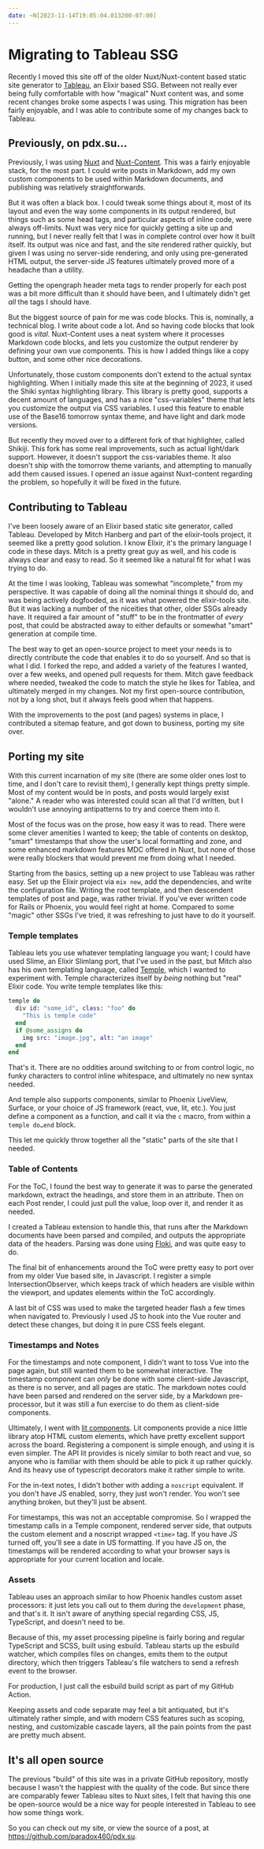 ```yaml
---
date: ~N[2023-11-14T19:05:04.013200-07:00]
---
```


# Migrating to Tableau SSG

Recently I moved this site off of the older Nuxt/Nuxt-content based static site generator to [Tableau](https://github.com/elixir-tools/tableau), an Elixir based SSG. Between not really ever being fully comfortable with how "magical" Nuxt content was, and some recent changes broke some aspects I was using. This migration has been fairly enjoyable, and I was able to contribute some of my changes back to Tableau.

## Previously, on pdx.su…

Previously, I was using [Nuxt](nuxt.com/) and [Nuxt-Content](https://content.nuxt.com). This was a fairly enjoyable stack, for the most part. I could write posts in Markdown, add my own custom components to be used within Markdown documents, and publishing was relatively straightforwards.

But it was often a black box. I could tweak some things about it, most of its layout and even the way some components in its output rendered, but things such as some head tags, and particular aspects of inline code, were always off-limits. Nuxt was very nice for quickly getting a site up and running, but I never really felt that I was in complete control over how it built itself. Its output was nice and fast, and the site rendered rather quickly, but given I was using no server-side rendering, and only using pre-generated HTML output, the server-side JS features ultimately proved more of a headache than a utility.

Getting the opengraph header meta tags to render properly for each post was a bit more difficult than it should have been, and I ultimately didn't get _all_ the tags I should have.

But the biggest source of pain for me was code blocks. This is, nominally, a technical blog. I write about code a lot. And so having code blocks that look good is _vital_. Nuxt-Content uses a neat system where it processes Markdown code blocks, and lets you customize the output renderer by defining your own vue components. This is how I added things like a copy button, and some other nice decorations.

Unfortunately, those custom components don't extend to the actual syntax highlighting. When I initially made this site at the beginning of 2023, it used the Shiki syntax highlighting library. This library is pretty good, supports a decent amount of languages, and has a nice "css-variables" theme that lets you customize the output via CSS variables. I used this feature to enable use of the Base16 tomorrow syntax theme, and have light and dark mode versions.

But recently they moved over to a different fork of that highlighter, called Shikiji. This fork has some real improvements, such as actual light/dark support. However, it doesn't support the css-variables theme. It also doesn't ship with the tomorrow theme variants, and attempting to manually add them caused issues. I opened an issue against Nuxt-content regarding the problem, so hopefully it will be fixed in the future.

## Contributing to Tableau

I've been loosely aware of an Elixir based static site generator, called Tableau. Developed by Mitch Hanberg and part of the elixir-tools project, it seemed like a pretty good solution. I know Elixir, it's the primary language I code in these days. Mitch is a pretty great guy as well, and his code is always clear and easy to read. So it seemed like a natural fit for what I was trying to do.

At the time I was looking, Tableau was somewhat "incomplete," from my perspective. It was capable of doing all the nominal things it should do, and was being actively dogfooded, as it was what powered the elixir-tools site. But it was lacking a number of the niceities that other, older SSGs already have. It required a fair amount of "stuff" to be in the frontmatter of _every_ post, that could be abstracted away to either defaults or somewhat "smart" generation at compile time.

The best way to get an open-source project to meet your needs is to directly contribute the code that enables it to do so yourself. And so that is what I did. I forked the repo, and added a variety of the features I wanted, over a few weeks, and opened pull requests for them. Mitch gave feedback where needed, tweaked the code to match the style he likes for Tablea, and ultimately merged in my changes. Not my first open-source contribution, not by a long shot, but it always feels good when that happens.

With the improvements to the post (and pages) systems in place, I contributed a sitemap feature, and got down to business, porting my site over.

## Porting my site

With this current incarnation of my site (there are some older ones lost to time, and I don't care to revisit them), I generally kept things pretty simple. Most of my content would be in posts, and posts would largely exist "alone." A reader who was interested could scan all that I'd written, but I wouldn't use annoying antipatterns to try and coerce them into it.

Most of the focus was on the prose, how easy it was to read. There were some clever amenities I wanted to keep; the table of contents on desktop, "smart" timestamps that show the user's local formatting and zone, and some enhanced markdown features MDC offered in Nuxt, but none of those were really blockers that would prevent me from doing what I needed.

Starting from the basics, setting up a new project to use Tableau was rather easy. Set up the Elixir project via `mix new`, add the dependencies, and write the configuration file. Writing the root template, and then descendent templates of post and page, was rather trivial. If you've ever written code for Rails or Phoenix, you would feel right at home. Compared to some "magic" other SSGs I've tried, it was refreshing to just have to do it yourself.

### Temple templates

Tableau lets you use whatever templating language you want; I could have used Slime, an Elixir Slimlang port, that I've used in the past, but Mitch also has his own templating language, called [Temple](https://github.com/mhanberg/temple), which I wanted to experiment with. Temple characterizes itself by _being_ nothing but "real" Elixir code. You write temple templates like this:

```elixir
temple do
  div id: "some_id", class: "foo" do
    "This is temple code"
  end
  if @some_assigns do
    img src: "image.jpg", alt: "an image"
  end
end
```

That's it. There are no oddities around switching to or from control logic, no funky characters to control inline whitespace, and ultimately no new syntax needed.

And temple also supports components, similar to Phoenix LiveView, Surface, or your choice of JS framework (react, vue, lit, etc.). You just define a component as a function, and call it via the `c` macro, from within a `temple do…end` block.

This let me quickly throw together all the "static" parts of the site that I needed.

### Table of Contents

For the ToC, I found the best way to generate it was to parse the generated markdown, extract the headings, and store them in an attribute. Then on each Post render, I could just pull the value, loop over it, and render it as needed.

I created a Tableau extension to handle this, that runs after the Markdown documents have been parsed and compiled, and outputs the appropriate data of the headers. Parsing was done using [Floki](https://github.com/philss/floki), and was quite easy to do.

The final bit of enhancements around the ToC were pretty easy to port over from my older Vue based site, in Javascript. I register a simple IntersectionObserver, which keeps track of which headers are visible within the viewport, and updates elements within the ToC accordingly.

A last bit of CSS was used to make the targeted header flash a few times when navigated to. Previously I used JS to hook into the Vue router and detect these changes, but doing it in pure CSS feels elegant.

### Timestamps and Notes

For the timestamps and note component, I didn't want to toss Vue into the page again, but still wanted them to be somewhat interactive. The timestamp component can _only_ be done with some client-side Javascript, as there is no server, and all pages are static. The markdown notes could have been parsed and rendered on the server side, by a Markdown pre-processor, but it was still a fun exercise to do them as client-side components.

Ultimately, I went with [lit components](https://lit.dev). Lit components provide a nice little library atop HTML custom elements, which have pretty excellent support across the board. Registering a component is simple enough, and using it is even simpler. The API lit provides is nicely similar to both react and vue, so anyone who is familiar with them should be able to pick it up rather quickly. And its heavy use of typescript decorators make it rather simple to write.

For the in-text notes, I didn't bother with adding a `noscript` equivalent. If you don't have JS enabled, sorry, they just won't render. You won't see anything broken, but they'll just be absent.

For timestamps, this was not an acceptable compromise. So I wrapped the timestamp calls in a Temple component, rendered server side, that outputs the custom element and a noscript wrapped `<time>` tag. If you have JS turned off, you'll see a date in US formatting. If you have JS on, the timestamps will be rendered according to what your browser says is appropriate for your current location and locale.

### Assets

Tableau uses an approach similar to how Phoenix handles custom asset processors: it just lets you call out to them during the `development` phase, and that's it. It isn't aware of anything special regarding CSS, JS, TypeScript, and doesn't need to be.

Because of this, my asset processing pipeline is fairly boring and regular TypeScript and SCSS, built using esbuild. Tableau starts up the esbuild watcher, which compiles files on changes, emits them to the output directory, which then triggers Tableau's file watchers to send a refresh event to the browser.

For production, I just call the esbuild build script as part of my GitHub Action.

Keeping assets and code separate may feel a bit antiquated, but it's ultimately rather simple, and with modern CSS features such as scoping, nesting, and customizable cascade layers, all the pain points from the past are pretty much absent.

## It's all open source

The previous "build" of this site was in a private GitHub repository, mostly because I wasn't the happiest with the quality of the code. But since there are comparably fewer Tableau sites to Nuxt sites, I felt that having this one be open-source would be a nice way for people interested in Tableau to see how some things work.

So you can check out my site, or view the source of a post, at <https://github.com/paradox460/pdx.su>.
